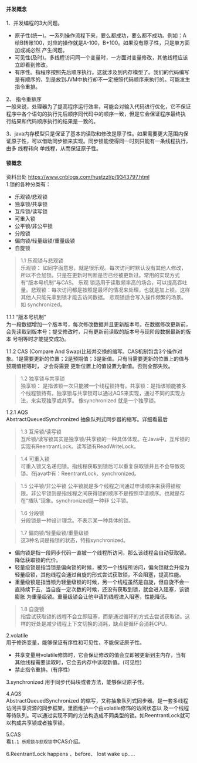#### 并发概念

1、并发编程的3大问题。
* 原子性(统一)。一系列操作流程下来，要么都成功，要么都不成功。例如：A给B转账100，对应的操作就是A-100，B+100。如果没有原子性，只是单方面加或减必然
  产生问题。
* 可见性(及时)。多线程访问同一个变量时，一方面对变量修改，其他线程应该立即看到修改。
* 有序性。指程序按照先后顺序执行。这就涉及到内存模型了。我们的代码编写是有顺序的，到是放到JVM中执行却不一定按照代码顺序来执行的。可能发生指令重排。

2、 指令重排序    
一般来说，处理器为了提高程序运行效率，可能会对输入代码进行优化，它不保证程序中各个语句的执行先后顺序同代码中的顺序一致，但是它会保证程序最终执
行结果和代码顺序执行的结果是一致的。

3、java内存模型只是保证了基本的读取和修改是原子性。如果需要更大范围内保证原子性，可以借助同步锁来实现。同步锁能使得同一时刻只能有一条线程执行，由多
线程转向 单线程，从而保证原子性。


#### 锁概念
资料出处 <https://www.cnblogs.com/hustzzl/p/9343797.html>  
1.锁的各种分类有：
* 乐观锁/悲观锁
* 独享锁/共享锁
* 互斥锁/读写锁
* 可重入锁
* 公平锁/非公平锁
* 分段锁
* 偏向锁/轻量级锁/重量级锁
* 自旋锁

>1.1 乐观锁与悲观锁  
乐观锁： 如同字面意思，就是很乐观。每次访问时默认没有其他人修改，所以不会加锁。只是在更新时判断是否已经被更新过。常用的实现方式有“版本号机制”与CAS。
乐观 锁适用于读取频率高的场合，可以提高吞吐量。悲观锁：每次访问都是按照是最坏的情况来处理，也就是加上锁。这样其他人只能先拿到锁才能去访问数据。
悲观锁适合写入操作频繁的场景。如 synchronized。

1.1.1 “版本号机制”  
为一段数据增加一个版本号，每次修改数据并且更新版本号。在数据修改更新前，会先读取到版本号；提交修改时，只有更新前读取的版本号与现阶段数据最新的版本
号相等时才能提交成功。

1.1.2 CAS
(Compare And Swap)比较并交换的缩写。CAS机制包含3个操作对象。1是需要更新的位置；2是预期值；3是新值。只有当需要更新的位置上的值与预期值相等时，
才会将需要 更新位置上的值设置为新值。否则全部失败。

>1.2 独享锁与共享锁  
独享锁： 是指该锁一次只能被一个线程锁持有。共享锁：是指该锁能被多个线程锁持有。独享锁与共享锁可以通过AQS来实现，通过不同的实现方法，来实现独享或共享。
像synchronized 就是一个独享锁。

1.2.1 AQS  
AbstractQueuedSynchronized 抽象队列式同步器的缩写。详细看最后

>1.3 互斥锁/读写锁   
互斥锁/读写锁其实是独享锁/共享锁的一种具体体现。在Java中，互斥锁的实现有ReentrantLock。读写锁有ReadWriteLock。

>1.4 可重入锁  
可重入锁又名递归锁。指线程获取到锁后可以重复获取锁并且不会导致死锁。在java中有：ReentrantLock、synchronized。
 
>1.5 公平锁/非公平锁
公平锁就是多个线程之间通过申请顺序来获得锁权限。非公平锁则是指线程之间获得锁的顺序不是按照申请顺序。也就是存在“插队”现象。synchronized是一种非
> 公平锁。

>1.6 分段锁  
分段锁是一种设计理念。不表示某一种具体的锁。

>1.7 偏向锁/轻量级锁/重量级锁  
这3种名词是指锁的状态，特指synchronized。
* 偏向锁是指一段同步代码一直被一个线程所访问，那么该线程会自动获取锁。降低获取锁的代价。
* 轻量级锁是指当锁是偏向锁的时候，被另一个线程所访问，偏向锁就会升级为轻量级锁，其他线程会通过自旋的形式尝试获取锁，不会阻塞，提高性能。
* 重量级锁是指当锁为轻量级锁的时候，另一个线程虽然是自旋，但自旋不会一直持续下去，当自旋一定次数的时候，还没有获取到锁，就会进入阻塞，该锁膨胀
  为重量级锁。重量级锁会让他申请的线程进入阻塞，性能降低。

>1.8 自旋锁  
指尝试获取锁的线程不会立即阻塞，而是通过循环的方式去尝试获取锁。这样的好处是减少线程上下文切换的消耗，缺点是循环会消耗CPU。


2.volatile  
用于修饰变量，能够保证有序性和可见性，不能保证原子性。
* 共享变量用volatile修饰时，它会保证修改的值会立即被更新到主内存，当有其他线程需要读取时，它会去内存中读取新值。(可见性)
* 禁止指令重排。(有序性)

3.synchronized
用于同步代码块或者方法，能够保证原子性。

4.AQS  
AbstractQueuedSynchronized 的缩写，又称抽象队列式同步器。是一套多线程访问共享资源的同步框架。里面维护一个由volatile修饰的访问状态以
及一个线程等待队列。可以通过实现不同的方法构造成不同类型的锁。如ReentrantLock就可以构成共享锁或者独享锁。

5.CAS   
看`1.1 乐观锁与悲观锁`中CAS介绍。

6.ReentrantLock
happens 、before、 lost wake up.....
